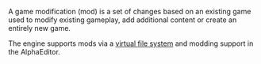 A game modification (mod) is a set of changes based on an existing game used to modify existing gameplay, add additional content or create an entirely new game.

The engine supports mods via a [virtual file system](vfs.md) and modding support in the AlphaEditor.
